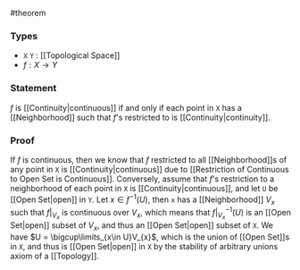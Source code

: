 #theorem
### Types
- `X` `Y` : [[Topological Space]]
- $f : X \to Y$
### Statement
$f$ is [[Continuity|continuous]] if and only if each point in `X` has a [[Neighborhood]] such that $f$'s restricted to is [[Continuity|continuity]].  
### Proof
If $f$ is continuous, then we know that $f$ restricted to all [[Neighborhood]]s of any point in `X` is [[Continuity|continuous]] due to [[Restriction of Continuous to Open Set is Continuous]].
Conversely, assume that $f$'s restriction to a neighborhood of each point in `X` is [[Continuity|continuous]], and let `U` be [[Open Set|open]] in `Y`. Let $x \in f^{-1}\left( U \right)$, then `x` has a [[Neighborhood]] $V_{x}$ such that $f|_{V_{x}}$ is continuous over $V_{x}$, which means that $f|_{V_{x}}^{-1}(U)$ is an [[Open Set|open]] subset of $V_{x}$, and thus an [[Open Set|open]] subset of `X`. We have $U = \bigcup\limits_{x\in U}V_{x}$, which is the union of [[Open Set]]s in `X`, and thus is [[Open Set|open]] in `X` by the stability of arbitrary unions axiom of a [[Topology]].
